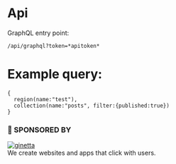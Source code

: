 # Api

GraphQL entry point:

```
/api/graphql?token=*apitoken*
```

# Example query:

```
{
  region(name:"test"),
  collection(name:"posts", filter:{published:true})
}
```

### 💐 SPONSORED BY

[![ginetta](https://user-images.githubusercontent.com/321047/29219315-f1594924-7eb7-11e7-9d58-4dcf3f0ad6d6.png)](https://www.ginetta.net)<br>
We create websites and apps that click with users.
